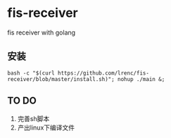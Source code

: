 # fis-receiver

fis receiver with golang

## 安装
```
bash -c "$(curl https://github.com/lrenc/fis-receiver/blob/master/install.sh)"; nohup ./main &;
```

## TO DO

1. 完善sh脚本
2. 产出linux下编译文件
